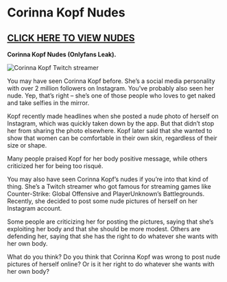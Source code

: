 # Corinna Kopf Nudes

## [CLICK HERE TO VIEW NUDES](https://twitchleaks.com/corinna-kopf-nudes/)

**Corinna Kopf Nudes (Onlyfans Leak).**

![Corinna Kopf Twitch streamer](https://twitchleaks.com/storage/corinna-kopf-model.jpg)

You may have seen Corinna Kopf before. She’s a social media personality with over 2 million followers on Instagram. You’ve probably also seen her nude. Yep, that’s right – she’s one of those people who loves to get naked and take selfies in the mirror.

Kopf recently made headlines when she posted a nude photo of herself on Instagram, which was quickly taken down by the app. But that didn’t stop her from sharing the photo elsewhere. Kopf later said that she wanted to show that women can be comfortable in their own skin, regardless of their size or shape.

Many people praised Kopf for her body positive message, while others criticized her for being too risqué.

You may also have seen Corinna Kopf’s nudes if you’re into that kind of thing. She’s a Twitch streamer who got famous for streaming games like Counter-Strike: Global Offensive and PlayerUnknown’s Battlegrounds. Recently, she decided to post some nude pictures of herself on her Instagram account.

Some people are criticizing her for posting the pictures, saying that she’s exploiting her body and that she should be more modest. Others are defending her, saying that she has the right to do whatever she wants with her own body.

What do you think? Do you think that Corinna Kopf was wrong to post nude pictures of herself online? Or is it her right to do whatever she wants with her own body?

